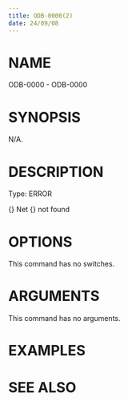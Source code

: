 ```yaml
---
title: ODB-0000(2)
date: 24/09/08
---
```


# NAME

ODB-0000 - ODB-0000

# SYNOPSIS

N/A.

# DESCRIPTION

Type: ERROR

{} Net {} not found

# OPTIONS

This command has no switches.

# ARGUMENTS

This command has no arguments.

# EXAMPLES

# SEE ALSO
